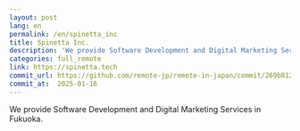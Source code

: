 ```yaml
---
layout: post
lang: en
permalink: /en/spinetta_inc
title: Spinetta Inc.
description: 'We provide Software Development and Digital Marketing Services in Fukuoka.'
categories: full_remote
link: https://spinetta.tech
commit_url: https://github.com/remote-jp/remote-in-japan/commit/269b8121aa196f71e3b6ae053662484bf0056892
commit_at:  2025-01-16
---
```


<p>We provide Software Development and Digital Marketing Services in Fukuoka.</p>
